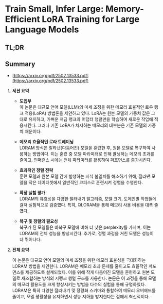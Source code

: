 # Train Small, Infer Large: Memory-Efficient LoRA Training for Large Language Models
## TL;DR
## Summary
- [https://arxiv.org/pdf/2502.13533.pdf](https://arxiv.org/pdf/2502.13533.pdf)

1. **세션 요약**

   - **도입부**  
     이 논문은 대규모 언어 모델(LLM)의 미세 조정을 위한 메모리 효율적인 로우 랭크 적응(LoRA) 방법론을 제안하고 있다. LoRA는 원본 모델의 가중치 값은 그대로 유지하고, 가벼운 저급 랭크의 어댑터 행렬만을 학습하여 새로운 작업에 적응시킨다. 그러나 기존 LoRA가 차지하는 메모리의 대부분은 기존 모델의 가중치 때문이다.

   - **메모리 효율적인 로라 트레이닝**  
     LORAM 방식은 잘라낸(다듬어진) 모델을 훈련한 후, 원본 모델로 복구하여 사용하는 방법이다. 이는 훈련 중 모델 파라미터로 인해 발생하는 메모리 초과를 줄이고, 인퍼런스 시에는 전체 파라미터를 활용하여 퍼포먼스를 증가시킨다.

   - **효과적인 정렬 전략**  
     훈련 모델과 원본 모델 간에 발생하는 지식 불일치를 해소하기 위해, 잘라낸 모델을 작은 데이터셋에서 일반적인 코퍼스로 훈련시켜 정렬을 수행한다.

   - **확장 실험 평가**  
     LORAM의 유효성을 다양한 잘라내기 알고리즘, 모델 크기, 도메인별 작업들에 걸쳐 실험적으로 검증했다. 특히, QLORAM을 통해 메모리 사용 비용을 대폭 줄였다.

   - **복구 및 정렬의 필요성**  
     복구가 된 모델들은 비복구 모델에 비해 더 낮은 perplexity를 가지며, 이는 LORAM의 전체 성능을 향상시킨다. 추가로, 정렬 과정을 거친 모델은 성능이 더 뛰어나다.

2. **전체 요약**

   이 논문은 대규모 언어 모델의 미세 조정을 위한 메모리 효율성을 극대화하는 LORAM 방법을 제안한다. LORAM은 메모리 초과 문제를 줄이고도 효율적인 퍼포먼스를 제공하도록 설계되었다. 이를 위해 작게 다듬어진 모델을 훈련하고 원본 모델로 재조합하는 방식의 저랭크 행렬 구조를 사용한다. 논문은 이 과정을 통해 모델의 메모리 활용도를 크게 향상시키는 방법을 다수의 실험을 통해 규명하였다. LORAM은 특히 다양한 잘라내기 및 정량화 스키마와 통합하여 메모리 오버헤드를 줄이고, 모델 평활성을 유지하면서 성능 저하를 방지한다는 점에서 혁신적이다.